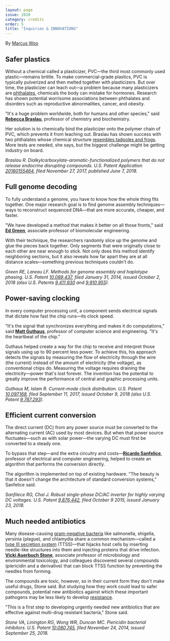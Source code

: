 ```yaml
---
layout: page
issue: 2020
category: credits
order: 5
title: "Inquiries & INNOVATIONS"
---
```


By [Marcus Woo](https://about.me/marcus_woo)

## Safer plastics ##

Without a chemical called a plasticizer, PVC—the third most commonly used plastic—remains brittle. To make commercial-grade plastics, PVC is typically pulverized and then melted together with plasticizers. But over time, the plasticizer can leach out—a problem because many plasticizers are [phthalates](https://toxtown.nlm.nih.gov/chemicals-and-contaminants/phthalates), chemicals the body can mistake for hormones. Research has shown potential worrisome associations between phthalates and disorders such as reproductive abnormalities, cancer, and obesity.

"It's a huge problem worldwide, both for humans and other species," said [**Rebecca Braslau**](http://braslau.chemistry.ucsc.edu/professor-braslau.html), professor of chemistry and biochemistry.

Her solution is to chemically bind the plasticizer onto the polymer chain of PVC, which prevents it from leaching out. Braslau has shown success with two phthalates whose chemical structure [resembles tadpoles and frogs](https://onlinelibrary.wiley.com/toc/10990518/2018/56/21). More tests are needed, she says, but the biggest challenge might be getting industry on board.

*Braslau R. Dialkylcarboxylate-aromatic-functionalized polymers that do not release endocrine disrupting compounds. U.S. Patent Application [20180155464](https://www.freshpatents.com/-dt20180607ptan20180155464.php), filed November 27, 2017, published June 7, 2018.*

## Full genome decoding ##

To fully understand a genome, you have to know how the whole thing fits together. One major research goal is to find genome assembly techniques—ways to reconstruct sequenced DNA—that are more accurate, cheaper, and faster.

"We have developed a method that makes it better on all those fronts," said [**Ed Green**](https://www.soe.ucsc.edu/people/ed), associate professor of biomolecular engineering.

With their technique, the researchers randomly slice up the genome and glue the pieces back together. Only segments that were originally close to each other are near enough to stick. Not only does this method identify neighboring sections, but it also reveals how far apart they are at all distance scales—something previous techniques couldn't do.

*Green RE, Lareau LF. Methods for genome assembly and haplotype phasing. U.S. Patent [10,089,437](https://patents.google.com/patent/US10089437B2/en?oq=10%2c089%2c437), filed January 31, 2014, issued October 2, 2018 (also U.S. Patents [9,411,930](https://patents.google.com/patent/US9411930B2/en?oq=9%2c411%2c930) and [9,910,955](https://patents.google.com/patent/US9910955B2/en?oq=9%2c910%2c955)).*

## Power-saving clocking ##

In every computer processing unit, a component sends electrical signals that dictate how fast the chip runs—its clock speed.

"It's the signal that synchronizes everything and makes it do computations," said [**Matt Guthaus**](https://www.soe.ucsc.edu/people/mrg), professor of computer science and engineering. "It's the heartbeat of the chip."

Guthaus helped create a way for the chip to receive and interpret those signals using up to 90 percent less power. To achieve this, his approach detects the signals by measuring the flow of electricity through the wire (the current) instead of the amount of electricity (the voltage), as conventional chips do. Measuring the voltage requires draining the electricity—power that's lost forever. The invention has the potential to greatly improve the performance of central and graphic processing units.

*Guthaus M, Islam R. Current-mode clock distribution. U.S. Patent [10,097,168](https://patents.google.com/patent/US10097168B2/en?oq=10%2c097%2c168+), filed September 11, 2017, issued October 9, 2018 (also U.S. Patent [9,787,293](https://patents.google.com/patent/US9787293B2/en)).*

## Efficient current conversion ##

The direct current (DC) from any power source must be converted to the alternating current (AC) used by most devices. But when that power source fluctuates—such as with solar power—the varying DC must first be converted to a steady one.

To bypass that step—and the extra circuitry and costs—[**Ricardo Sanfelice**](https://www.soe.ucsc.edu/people/ricardo), professor of electrical and computer engineering, helped to create an algorithm that performs the conversion directly.

The algorithm is implemented on top of existing hardware. "The beauty is that it doesn't change the architecture of standard conversion systems," Sanfelice said.

*Sanfilece RG, Chai J. Robust single-phase DC/AC inverter for highly varying DC voltages. U.S. Patent [9,876,442](https://patents.google.com/patent/US9876442B2/en?oq=9%2c876%2c442+), filed October 9 2015, issued January 23, 2018.*

## Much needed antibiotics ##

Many disease-causing [gram-negative bacteria](https://en.wikipedia.org/wiki/Gram-negative_bacteria) like salmonella, shigella, yersinia (plague), and chlamydia share a common mechanism—called a [type III secretion system](https://en.wikipedia.org/wiki/Type_three_secretion_system) (TTSS)—that hijacks host cells by inserting needle-like structures into them and injecting proteins that drive infection. [**Vicki Auerbuch Stone**](https://www.metx.ucsc.edu/faculty/), associate professor of microbiology and environmental toxicology, and colleagues discovered several compounds (piericidin and a derivative) that can block TTSS function by preventing the needles from forming.

The compounds are toxic, however, so in their current form they don't make useful drugs, Stone said. But studying how they work could lead to safer compounds, potential new antibiotics against which these important pathogens may be less likely to develop [resistance](https://www.niaid.nih.gov/research/gram-negative-bacteria).

"This is a first step to developing urgently needed new antibiotics that are effective against multi-drug resistant bacteria," Stone said.

*Stone VA, Linington RG, Wong WR, Duncan MC. Piericidin bacterial inhibitors. U.S. Patent [10,080,745](https://patents.google.com/patent/US10080745B2/en?oq=10%2c080%2c745), filed November 24, 2014, issued September 25, 2018.*
